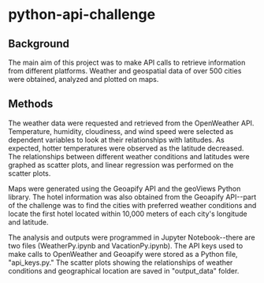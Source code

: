 # python-api-challenge

## Background
The main aim of this project was to make API calls to retrieve information from different platforms. Weather and geospatial data of over 500 cities were obtained, analyzed and plotted on maps.

## Methods
The weather data were requested and retrieved from the OpenWeather API. Temperature, humidity, cloudiness, and wind speed were selected as dependent variables to look at their relationships with latitudes. As expected, hotter temperatures were observed as the latitude decreased. The relationships between different weather conditions and latitudes were graphed as scatter plots, and linear regression was performed on the scatter plots. 

Maps were generated using the Geoapify API and the geoViews Python library. The hotel information was also obtained from the Geoapify API--part of the challenge was to find the cities with preferred weather conditions and locate the first hotel located within 10,000 meters of each city's longitude and latitude.

The analysis and outputs were programmed in Jupyter Notebook--there are two files (WeatherPy.ipynb and VacationPy.ipynb). The API keys used to make calls to OpenWeather and Geoapify were stored as a Python file, "api_keys.py." The scatter plots showing the relationships of weather conditions and geographical location are saved in "output_data" folder.
